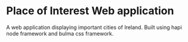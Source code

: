 Place of Interest Web application
===================================

A web application displaying important cities of Ireland.
Built using hapi node framework and bulma css framework. 